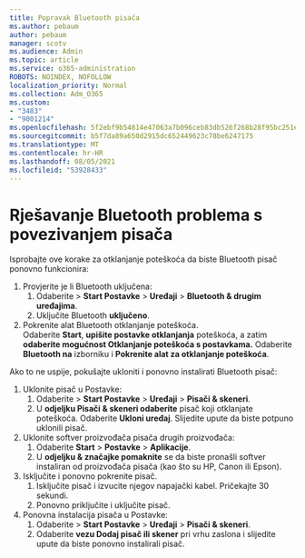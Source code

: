 ```yaml
---
title: Popravak Bluetooth pisača
ms.author: pebaum
author: pebaum
manager: scotv
ms.audience: Admin
ms.topic: article
ms.service: o365-administration
ROBOTS: NOINDEX, NOFOLLOW
localization_priority: Normal
ms.collection: Adm_O365
ms.custom:
- "3483"
- "9001214"
ms.openlocfilehash: 5f2ebf9b54814e47063a7b096ceb83db526f268b28f95bc251e31ac717fc6620
ms.sourcegitcommit: b5f7da89a650d2915dc652449623c78be6247175
ms.translationtype: MT
ms.contentlocale: hr-HR
ms.lasthandoff: 08/05/2021
ms.locfileid: "53928433"
---
```

# <a name="fix-bluetooth-printer-connection-issues"></a>Rješavanje Bluetooth problema s povezivanjem pisača

Isprobajte ove korake za otklanjanje poteškoća da biste Bluetooth pisač ponovno funkcionira:


1. Provjerite je li Bluetooth uključena:
    1. Odaberite   >  **Start Postavke**  >  **Uređaji**  >  **Bluetooth & drugim uređajima**.
    2. Uključite Bluetooth **uključeno**.
2. Pokrenite alat Bluetooth otklanjanje poteškoća. <br>
    Odaberite **Start**, **upišite postavke otklanjanja** poteškoća, a zatim **odaberite mogućnost Otklanjanje poteškoća s postavkama.** Odaberite **Bluetooth na** izborniku i **Pokrenite alat za otklanjanje poteškoća**.

Ako to ne uspije, pokušajte ukloniti i ponovno instalirati Bluetooth pisač:

1. Uklonite pisač u Postavke:
    1. Odaberite   >  **Start Postavke**  >  **Uređaji**  >  **Pisači & skeneri**.
    2. U **odjeljku Pisači & skeneri odaberite** pisač koji otklanjate poteškoća. Odaberite **Ukloni uređaj**. Slijedite upute da biste potpuno uklonili pisač.
2. Uklonite softver proizvođača pisača drugih proizvođača:
    1. Odaberite **Start**  >  **Postavke**  >  **Aplikacije**.
    2. U **odjeljku & značajke pomaknite** se da biste pronašli softver instaliran od proizvođača pisača (kao što su HP, Canon ili Epson).
3. Isključite i ponovno pokrenite pisač.
   1. Isključite pisač i izvucite njegov napajački kabel. Pričekajte 30 sekundi. 
   2. Ponovno priključite i uključite pisač.
4. Ponovna instalacija pisača u Postavke:
    1. Odaberite   >  **Start Postavke**  >  **Uređaji**  >  **Pisači & skeneri**.
    2. Odaberite **vezu Dodaj pisač ili skener** pri vrhu zaslona i slijedite upute da biste ponovno instalirali pisač.
